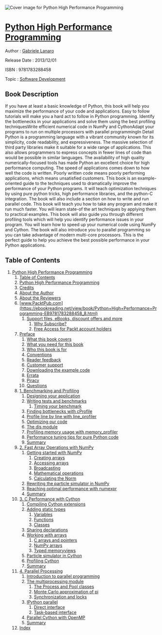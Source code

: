 ![Cover image for Python High Performance Programming](https://imgdetail.ebookreading.net/cover/cover/software_development/EB9781783288458.jpg)

[Python High Performance Programming](https://ebookreading.net/view/book/Python+High+Performance+Programming-EB9781783288458_1.html "Python High Performance Programming")
====================================================================================================================

Author : [Gabriele Lanaro](https://ebookreading.net/search/author/Gabriele+Lanaro)

Release Date : 2013/12/01

ISBN : 9781783288458

Topic : [Software Development](https://ebookreading.net/search/category/software-development)

Book Description
-----------------

If you have at least a basic knowledge of Python, this book will help you maximize the performance of your code and applications. Easy to follow tutorials will make you a hard act to follow in Python programming.
Identify the bottlenecks in your applications and solve them using the best profiling techniquesWrite efficient numerical code in NumPy and CythonAdapt your programs to run on multiple processors with parallel programmingIn Detail
Python is a programming language with a vibrant community known for its simplicity, code readability, and expressiveness. The massive selection of third party libraries make it suitable for a wide range of applications. This also allows programmers to express concepts in fewer lines of code than would be possible in similar languages. The availability of high quality numerically-focused tools has made Python an excellent choice for high performance computing. The speed of applications comes down to how well the code is written. Poorly written code means poorly performing applications, which means unsatisfied customers.
This book is an example-oriented guide to the techniques used to dramatically improve the performance of your Python programs. It will teach optimization techniques by using pure python tricks, high performance libraries, and the python-C integration. The book will also include a section on how to write and run parallel code.
This book will teach you how to take any program and make it run much faster. You will learn state-of the art techniques by applying them to practical examples. This book will also guide you through different profiling tools which will help you identify performance issues in your program. You will learn how to speed up your numerical code using NumPy and Cython. The book will also introduce you to parallel programming so you can take advantage of modern multi-core processors.
This is the perfect guide to help you achieve the best possible performance in your Python applications.
              
Table of Contents
-----------------

1. [Python High Performance Programming](https://ebookreading.net/view/book/Python+High+Performance+Programming-EB9781783288458_3.html)
    1. [Table of Contents](https://ebookreading.net/view/book/Python+High+Performance+Programming-EB9781783288458_2.html)
    1. [Python High Performance Programming](https://ebookreading.net/view/book/Python+High+Performance+Programming-EB9781783288458_4.html)
    1. [Credits](https://ebookreading.net/view/book/Python+High+Performance+Programming-EB9781783288458_5.html)
    1. [About the Author](https://ebookreading.net/view/book/Python+High+Performance+Programming-EB9781783288458_6.html)
    1. [About the Reviewers](https://ebookreading.net/view/book/Python+High+Performance+Programming-EB9781783288458_7.html)
    1. [www.PacktPub.com](https://ebookreading.net/view/book/Python+High+Performance+Programming-EB9781783288458_8.html)
        1. [Support files, eBooks, discount offers and more](https://ebookreading.net/view/book/Python+High+Performance+Programming-EB9781783288458_8.html#ch00lvl1sec01)
            1. [Why Subscribe?](https://ebookreading.net/view/book/Python+High+Performance+Programming-EB9781783288458_8.html#ch00lvl2sec01)
            1. [Free Access for Packt account holders](https://ebookreading.net/view/book/Python+High+Performance+Programming-EB9781783288458_8.html#ch00lvl2sec02)
    1. [Preface](https://ebookreading.net/view/book/Python+High+Performance+Programming-EB9781783288458_9.html)
        1. [What this book covers](https://ebookreading.net/view/book/Python+High+Performance+Programming-EB9781783288458_9.html#ch00lvl1sec02)
        1. [What you need for this book](https://ebookreading.net/view/book/Python+High+Performance+Programming-EB9781783288458_10.html)
        1. [Who this book is for](https://ebookreading.net/view/book/Python+High+Performance+Programming-EB9781783288458_11.html)
        1. [Conventions](https://ebookreading.net/view/book/Python+High+Performance+Programming-EB9781783288458_12.html)
        1. [Reader feedback](https://ebookreading.net/view/book/Python+High+Performance+Programming-EB9781783288458_13.html)
        1. [Customer support](https://ebookreading.net/view/book/Python+High+Performance+Programming-EB9781783288458_14.html)
        1. [Downloading the example code](https://ebookreading.net/view/book/Python+High+Performance+Programming-EB9781783288458_15.html)
        1. [Errata](https://ebookreading.net/view/book/Python+High+Performance+Programming-EB9781783288458_16.html)
        1. [Piracy](https://ebookreading.net/view/book/Python+High+Performance+Programming-EB9781783288458_17.html)
        1. [Questions](https://ebookreading.net/view/book/Python+High+Performance+Programming-EB9781783288458_18.html)
    1. [1. Benchmarking and Profiling](https://ebookreading.net/view/book/Python+High+Performance+Programming-EB9781783288458_19.html)
        1. [Designing your application](https://ebookreading.net/view/book/Python+High+Performance+Programming-EB9781783288458_19.html#ch01lvl1sec12)
        1. [Writing tests and benchmarks](https://ebookreading.net/view/book/Python+High+Performance+Programming-EB9781783288458_20.html)
            1. [Timing your benchmark](https://ebookreading.net/view/book/Python+High+Performance+Programming-EB9781783288458_20.html#ch01lvl2sec03)
        1. [Finding bottlenecks with cProfile](https://ebookreading.net/view/book/Python+High+Performance+Programming-EB9781783288458_21.html)
        1. [Profile line by line with line_profiler](https://ebookreading.net/view/book/Python+High+Performance+Programming-EB9781783288458_22.html)
        1. [Optimizing our code](https://ebookreading.net/view/book/Python+High+Performance+Programming-EB9781783288458_23.html)
        1. [The dis module](https://ebookreading.net/view/book/Python+High+Performance+Programming-EB9781783288458_24.html)
        1. [Profiling memory usage with memory_profiler](https://ebookreading.net/view/book/Python+High+Performance+Programming-EB9781783288458_25.html)
        1. [Performance tuning tips for pure Python code](https://ebookreading.net/view/book/Python+High+Performance+Programming-EB9781783288458_26.html)
        1. [Summary](https://ebookreading.net/view/book/Python+High+Performance+Programming-EB9781783288458_27.html)
    1. [2. Fast Array Operations with NumPy](https://ebookreading.net/view/book/Python+High+Performance+Programming-EB9781783288458_28.html)
        1. [Getting started with NumPy](https://ebookreading.net/view/book/Python+High+Performance+Programming-EB9781783288458_28.html#ch02lvl1sec21)
            1. [Creating arrays](https://ebookreading.net/view/book/Python+High+Performance+Programming-EB9781783288458_28.html#ch02lvl2sec04)
            1. [Accessing arrays](https://ebookreading.net/view/book/Python+High+Performance+Programming-EB9781783288458_28.html#ch02lvl2sec05)
            1. [Broadcasting](https://ebookreading.net/view/book/Python+High+Performance+Programming-EB9781783288458_28.html#ch02lvl2sec06)
            1. [Mathematical operations](https://ebookreading.net/view/book/Python+High+Performance+Programming-EB9781783288458_28.html#ch02lvl2sec07)
            1. [Calculating the Norm](https://ebookreading.net/view/book/Python+High+Performance+Programming-EB9781783288458_28.html#ch02lvl2sec08)
        1. [Rewriting the particle simulator in NumPy](https://ebookreading.net/view/book/Python+High+Performance+Programming-EB9781783288458_29.html)
        1. [Reaching optimal performance with numexpr](https://ebookreading.net/view/book/Python+High+Performance+Programming-EB9781783288458_30.html)
        1. [Summary](https://ebookreading.net/view/book/Python+High+Performance+Programming-EB9781783288458_31.html)
    1. [3. C Performance with Cython](https://ebookreading.net/view/book/Python+High+Performance+Programming-EB9781783288458_32.html)
        1. [Compiling Cython extensions](https://ebookreading.net/view/book/Python+High+Performance+Programming-EB9781783288458_32.html#ch03lvl1sec25)
        1. [Adding static types](https://ebookreading.net/view/book/Python+High+Performance+Programming-EB9781783288458_33.html)
            1. [Variables](https://ebookreading.net/view/book/Python+High+Performance+Programming-EB9781783288458_33.html#ch03lvl2sec09)
            1. [Functions](https://ebookreading.net/view/book/Python+High+Performance+Programming-EB9781783288458_33.html#ch03lvl2sec10)
            1. [Classes](https://ebookreading.net/view/book/Python+High+Performance+Programming-EB9781783288458_33.html#ch03lvl2sec11)
        1. [Sharing declarations](https://ebookreading.net/view/book/Python+High+Performance+Programming-EB9781783288458_34.html)
        1. [Working with arrays](https://ebookreading.net/view/book/Python+High+Performance+Programming-EB9781783288458_35.html)
            1. [C arrays and pointers](https://ebookreading.net/view/book/Python+High+Performance+Programming-EB9781783288458_35.html#ch03lvl2sec12)
            1. [NumPy arrays](https://ebookreading.net/view/book/Python+High+Performance+Programming-EB9781783288458_35.html#ch03lvl2sec13)
            1. [Typed memoryviews](https://ebookreading.net/view/book/Python+High+Performance+Programming-EB9781783288458_35.html#ch03lvl2sec14)
        1. [Particle simulator in Cython](https://ebookreading.net/view/book/Python+High+Performance+Programming-EB9781783288458_36.html)
        1. [Profiling Cython](https://ebookreading.net/view/book/Python+High+Performance+Programming-EB9781783288458_37.html)
        1. [Summary](https://ebookreading.net/view/book/Python+High+Performance+Programming-EB9781783288458_38.html)
    1. [4. Parallel Processing](https://ebookreading.net/view/book/Python+High+Performance+Programming-EB9781783288458_39.html)
        1. [Introduction to parallel programming](https://ebookreading.net/view/book/Python+High+Performance+Programming-EB9781783288458_39.html#ch04lvl1sec32)
        1. [The multiprocessing module](https://ebookreading.net/view/book/Python+High+Performance+Programming-EB9781783288458_40.html)
            1. [The Process and Pool classes](https://ebookreading.net/view/book/Python+High+Performance+Programming-EB9781783288458_40.html#ch04lvl2sec15)
            1. [Monte Carlo approximation of pi](https://ebookreading.net/view/book/Python+High+Performance+Programming-EB9781783288458_40.html#ch04lvl2sec16)
            1. [Synchronization and locks](https://ebookreading.net/view/book/Python+High+Performance+Programming-EB9781783288458_40.html#ch04lvl2sec17)
        1. [IPython parallel](https://ebookreading.net/view/book/Python+High+Performance+Programming-EB9781783288458_41.html)
            1. [Direct interface](https://ebookreading.net/view/book/Python+High+Performance+Programming-EB9781783288458_41.html#ch04lvl2sec18)
            1. [Task-based interface](https://ebookreading.net/view/book/Python+High+Performance+Programming-EB9781783288458_41.html#ch04lvl2sec19)
        1. [Parallel Cython with OpenMP](https://ebookreading.net/view/book/Python+High+Performance+Programming-EB9781783288458_42.html)
        1. [Summary](https://ebookreading.net/view/book/Python+High+Performance+Programming-EB9781783288458_43.html)
    1. [Index](https://ebookreading.net/view/book/Python+High+Performance+Programming-EB9781783288458_44.html)
